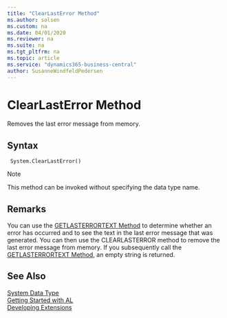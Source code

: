```yaml
---
title: "ClearLastError Method"
ms.author: solsen
ms.custom: na
ms.date: 04/01/2020
ms.reviewer: na
ms.suite: na
ms.tgt_pltfrm: na
ms.topic: article
ms.service: "dynamics365-business-central"
author: SusanneWindfeldPedersen
---
```

[//]: # (START>DO_NOT_EDIT)
[//]: # (IMPORTANT:Do not edit any of the content between here and the END>DO_NOT_EDIT.)
[//]: # (Any modifications should be made in the .xml files in the ModernDev repo.)
# ClearLastError Method
Removes the last error message from memory.


## Syntax
```
 System.ClearLastError()
```
> [!NOTE]  
> This method can be invoked without specifying the data type name.  



[//]: # (IMPORTANT: END>DO_NOT_EDIT)

## Remarks  
 You can use the [GETLASTERRORTEXT Method](../../methods-auto/system/system-getlasterrortext-method.md) to determine whether an error has occurred and to see the text in the last error message that was generated. You can then use the CLEARLASTERROR method to remove the last error message from memory. If you subsequently call the [GETLASTERRORTEXT Method](../../methods-auto/system/system-getlasterrortext-method.md), an empty string is returned. 

 
## See Also
[System Data Type](system-data-type.md)  
[Getting Started with AL](../../devenv-get-started.md)  
[Developing Extensions](../../devenv-dev-overview.md)